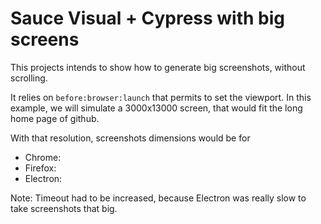 # Sauce Visual + Cypress with big screens

This projects intends to show how to generate big screenshots, without scrolling.

It relies on `before:browser:launch` that permits to set the viewport. In this example, we will simulate a 3000x13000 screen, that would fit the long home page of github.

With that resolution, screenshots dimensions would be for
- Chrome: 
- Firefox:
- Electron: 

Note: Timeout had to be increased, because Electron was really slow to take screenshots that big.